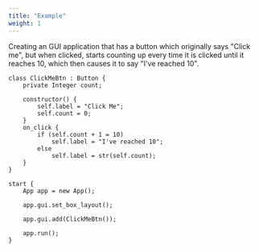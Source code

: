 ```yaml
---
title: "Example"
weight: 1
---
```


Creating an GUI application that has a button which originally says "Click me", but when clicked, starts counting up every time it is clicked until it reaches 10, which then causes it to say "I've reached 10".

```zonkey
class ClickMeBtn : Button {
	private Integer count;
	
	constructor() {
		self.label = "Click Me";
		self.count = 0;
	}
	on_click {
		if (self.count + 1 = 10)
			self.label = "I've reached 10";
		else
			self.label = str(self.count);
	}
}

start {
	App app = new App();

	app.gui.set_box_layout();

	app.gui.add(ClickMeBtn());

	app.run();
}
```
